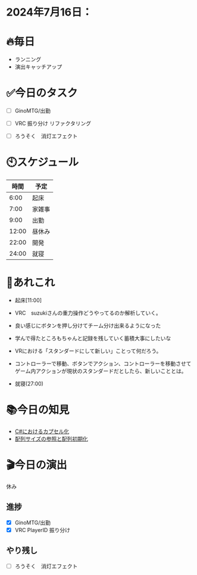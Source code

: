 # 2024年7月16日：

# 🔥毎日
- ランニング
- 演出キャッチアップ

# ✅今日のタスク
- [ ] GinoMTG/出勤
- [ ] VRC 振り分け リファクタリング
- [ ] ろうそく　消灯エフェクト


# 🕙スケジュール
| 時間 |  予定 |
|----|----|
|6:00|起床|
|7:00|家雑事|
|9:00|出勤|
|12:00|昼休み|
|22:00|開発|
|24:00|就寝|


# 📌あれこれ
- 起床[11:00]

- VRC　suzukiさんの重力操作どうやってるのか解析していく。

- 良い感じにボタンを押し分けてチーム分け出来るようになった

- 学んで得たところもちゃんと記録を残していく蓄積大事にしたいな

- VRにおける「スタンダードにして新しい」ことって何だろう。
- コントローラーで移動、ボタンでアクション、コントローラーを移動させてゲーム内アクションが現状のスタンダードだとしたら、新しいこととは。

- 就寝(27:00)

# 📚今日の知見
- [C#におけるカプセル化](https://github.com/Nats360/Csharp_TIL/blob/main/202407/%E3%82%AB%E3%83%97%E3%82%BB%E3%83%AB%E5%8C%96.md)
- [配列サイズの参照と配列初期化](https://github.com/Nats360/Csharp_TIL/blob/main/202407/%E9%85%8D%E5%88%97%E3%82%B5%E3%82%A4%E3%82%BA%E3%81%AE%E5%8F%82%E7%85%A7%E3%81%A8%E9%85%8D%E5%88%97%E5%88%9D%E6%9C%9F%E5%8C%96.md)
# 🎬今日の演出
休み
## 進捗
- [x] GinoMTG/出勤
- [x] VRC PlayerID 振り分け

## やり残し
- [ ] ろうそく　消灯エフェクト
